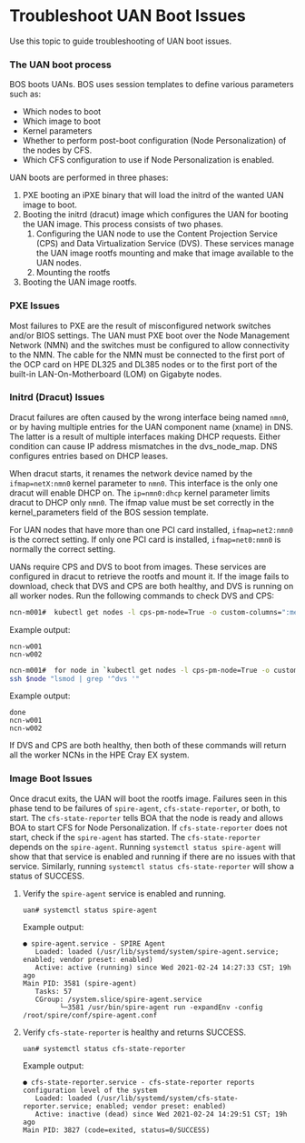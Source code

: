 # Troubleshoot UAN Boot Issues

Use this topic to guide troubleshooting of UAN boot issues.

### The UAN boot process

BOS boots UANs. BOS uses session templates to define various parameters such as:

-   Which nodes to boot
-   Which image to boot
-   Kernel parameters
-   Whether to perform post-boot configuration \(Node Personalization\) of the nodes by CFS.
-   Which CFS configuration to use if Node Personalization is enabled.

UAN boots are performed in three phases:

1.  PXE booting an iPXE binary that will load the initrd of the wanted UAN image to boot.
2.  Booting the initrd \(dracut\) image which configures the UAN for booting the UAN image. This process consists of two phases.
    1.  Configuring the UAN node to use the Content Projection Service \(CPS\) and Data Virtualization Service \(DVS\). These services manage the UAN image rootfs mounting and make that image available to the UAN nodes.
    2.  Mounting the rootfs
3.  Booting the UAN image rootfs.

### PXE Issues

Most failures to PXE are the result of misconfigured network switches and/or BIOS settings. The UAN must PXE boot over the Node Management Network \(NMN\) and the switches must be configured to allow connectivity to the NMN. The cable for the NMN must be connected to the first port of the OCP card on HPE DL325 and DL385 nodes or to the first port of the built-in LAN-On-Motherboard \(LOM\) on Gigabyte nodes.

### Initrd \(Dracut\) Issues

Dracut failures are often caused by the wrong interface being named `nmn0`, or by having multiple entries for the UAN component name (xname) in DNS. The latter is a result of multiple interfaces making DHCP requests. Either condition can cause IP address mismatches in the dvs\_node\_map. DNS configures entries based on DHCP leases.

When dracut starts, it renames the network device named by the `ifmap=netX:nmn0` kernel parameter to `nmn0`. This interface is the only one dracut will enable DHCP on. The `ip=nmn0:dhcp` kernel parameter limits dracut to DHCP only `nmn0`. The ifmap value must be set correctly in the kernel\_parameters field of the BOS session template.

For UAN nodes that have more than one PCI card installed, `ifmap=net2:nmn0` is the correct setting. If only one PCI card is installed, `ifmap=net0:nmn0` is normally the correct setting.

UANs require CPS and DVS to boot from images. These services are configured in dracut to retrieve the rootfs and mount it. If the image fails to download, check that DVS and CPS are both healthy, and DVS is running on all worker nodes. Run the following commands to check DVS and CPS:

```bash
ncn-m001#  kubectl get nodes -l cps-pm-node=True -o custom-columns=":metadata.name" --no-headers
```

Example output:

```
ncn-w001
ncn-w002
```

```bash
ncn-m001#  for node in `kubectl get nodes -l cps-pm-node=True -o custom-columns=":metadata.name" --no-headers`; do
ssh $node "lsmod | grep '^dvs '"
```

Example output:

```
done
ncn-w001
ncn-w002
```

If DVS and CPS are both healthy, then both of these commands will return all the worker NCNs in the HPE Cray EX system.

### Image Boot Issues

Once dracut exits, the UAN will boot the rootfs image. Failures seen in this phase tend to be failures of `spire-agent`, `cfs-state-reporter`, or both, to start. The `cfs-state-reporter` tells BOA that the node is ready and allows BOA to start CFS for Node Personalization. If `cfs-state-reporter` does not start, check if the `spire-agent` has started. The `cfs-state-reporter` depends on the `spire-agent`. Running `systemctl status spire-agent` will show that that service is enabled and running if there are no issues with that service. Similarly, running `systemctl status cfs-state-reporter` will show a status of SUCCESS.

1. Verify the `spire-agent` service is enabled and running.

   ```
   uan# systemctl status spire-agent
   ```

   Example output:

   ```
   ● spire-agent.service - SPIRE Agent
      Loaded: loaded (/usr/lib/systemd/system/spire-agent.service; enabled; vendor preset: enabled)
      Active: active (running) since Wed 2021-02-24 14:27:33 CST; 19h ago
   Main PID: 3581 (spire-agent)
      Tasks: 57
      CGroup: /system.slice/spire-agent.service
            └─3581 /usr/bin/spire-agent run -expandEnv -config /root/spire/conf/spire-agent.conf
   ```

1. Verify `cfs-state-reporter` is healthy and returns SUCCESS.

   ```
   uan# systemctl status cfs-state-reporter
   ```

   Example output:

   ```
   ● cfs-state-reporter.service - cfs-state-reporter reports configuration level of the system
      Loaded: loaded (/usr/lib/systemd/system/cfs-state-reporter.service; enabled; vendor preset: enabled)
      Active: inactive (dead) since Wed 2021-02-24 14:29:51 CST; 19h ago
   Main PID: 3827 (code=exited, status=0/SUCCESS)
   ```

